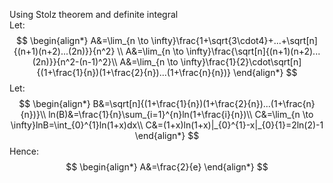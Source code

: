Using Stolz theorem and definite integral    
Let:    
$$
\begin{align*}
A&=\lim_{n \to \infty}\frac{1+\sqrt{3\cdot4}+...+\sqrt[n]{(n+1)(n+2)...(2n)}}{n^2} \\
A&=\lim_{n \to \infty}\frac{\sqrt[n]{(n+1)(n+2)...(2n)}}{n^2-(n-1)^2}\\
A&=\lim_{n \to \infty}\frac{1}{2}\cdot\sqrt[n]{(1+\frac{1}{n})(1+\frac{2}{n})...(1+\frac{n}{n})}
\end{align*}
$$
Let: 
$$
\begin{align*}
B&=\sqrt[n]{(1+\frac{1}{n})(1+\frac{2}{n})...(1+\frac{n}{n})}\\
ln(B)&=\frac{1}{n}\sum_{i=1}^{n}ln(1+\frac{i}{n})\\
C&=\lim_{n \to \infty}lnB=\int_{0}^{1}ln(1+x)dx\\
C&=(1+x)ln(1+x)|_{0}^{1}-x|_{0}{1}=2ln(2)-1
\end{align*}
$$
Hence:   
$$
\begin{align*}
A&=\frac{2}{e}
\end{align*}
$$



